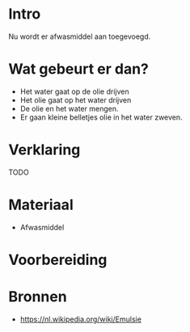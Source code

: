 # Intro
 Nu wordt er afwasmiddel aan toegevoegd. 

# Wat gebeurt er dan?
- Het water gaat op de olie drijven
- Het olie gaat op het water drijven
- De olie en het water mengen.
- Er gaan kleine belletjes olie in het water zweven.

# Verklaring
TODO

# Materiaal
- Afwasmiddel


# Voorbereiding

# Bronnen
- https://nl.wikipedia.org/wiki/Emulsie